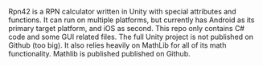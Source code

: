 Rpn42 is a RPN calculator written in Unity with special attributes and functions.
It can run on multiple platforms, but currently has Android as its  primary target platform, and iOS as second.
This repo only contains C# code and some GUI related files. 
The full Unity project is not published on Github (too big). 
It also relies heavily on MathLib for all of its math functionality. Mathlib is published published on Github.
